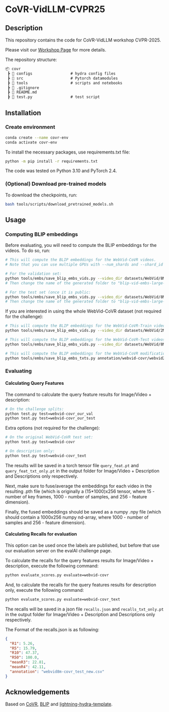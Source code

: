 # CoVR-VidLLM-CVPR25



## Description
This repository contains the code for CoVR-VidLLM workshop CVPR-2025.

Please visit our [Workshop Page]() for more details.

The repository structure: 

```markdown
📦 covr
 ┣ 📂 configs                 # hydra config files
 ┣ 📂 src                     # Pytorch datamodules
 ┣ 📂 tools                   # scripts and notebooks
 ┣ 📜 .gitignore
 ┣ 📜 README.md
 ┣ 📜 test.py                 # test script

 ```

## Installation

### Create environment

```bash
conda create --name covr-env
conda activate covr-env
```

To install the necessary packages, use requirements.txt file:
```bash
python -m pip install -r requirements.txt
```

The code was tested on Python 3.10 and PyTorch 2.4.


### (Optional) Download pre-trained models

To download the checkpoints, run:
```bash
bash tools/scripts/download_pretrained_models.sh
```



## Usage

### Computing BLIP embeddings

Before evaluating, you will need to compute the BLIP embeddings for the videos. To do so, run:
```bash
# This will compute the BLIP embeddings for the WebVid-CoVR videos. 
# Note that you can use multiple GPUs with --num_shards and --shard_id

# For the validation set:
python tools/embs/save_blip_embs_vids.py --video_dir datasets/WebVid/8M/train --todo_ids validation_set.csv
# Then change the name of the generated folder to "blip-vid-embs-large-all_ours_val"

# For the test set (once it is public:
python tools/embs/save_blip_embs_vids.py --video_dir datasets/WebVid/8M/train --todo_ids test_set.csv
# Then change the name of the generated folder to "blip-vid-embs-large-all_ours_test"
```


If you are interested in using the whole WebVid-CoVR dataset (not required for the challenge):
```bash
# This will compute the BLIP embeddings for the WebVid-CoVR-Train videos.
python tools/embs/save_blip_embs_vids.py --video_dir datasets/WebVid/2M/train --todo_ids annotation/webvid-covr/webvid2m-covr_train.csv 

# This will compute the BLIP embeddings for the WebVid-CoVR-Test videos.
python tools/embs/save_blip_embs_vids.py --video_dir datasets/WebVid/8M/train --todo_ids annotation/webvid-covr/webvid8m-covr_test.csv 

# This will compute the BLIP embeddings for the WebVid-CoVR modifications text. Only needed if using the caption retrieval loss (model/loss_terms=si_ti+si_tc).
python tools/embs/save_blip_embs_txts.py annotation/webvid-covr/webvid2m-covr_train.csv datasets/WebVid/2M/blip-vid-embs-large-all
```

### Evaluating

#### Calculating Query Features

The command to calculate the query feature results for Image/Video + description:
```bash
# On the challenge splits:
python test.py test=webvid-covr_our_val
python test.py test=webvid-covr_our_test
```

Extra options (not required for the challenge):
```bash
# On the original WebVid-CoVR test set:
python test.py test=webvid-covr

# On description only:
python test.py test=webvid-covr_text
```

The results will be saved in a torch tensor file `query_feat.pt` and `query_feat_txt_only.pt` in the output folder for Image/Video + Description and Descriptions only respectively.

Next, make sure to fuse/average the embeddings for each video in the resulting .pth file (which is originally a (15*1000)x256 tensor, where 15 - number of key frames, 1000 - number of samples, and 256 - feature dimension).

Finally, the fused embeddings should be saved as a numpy .npy file (which should contain a 1000x256 numpy nd-array, where 1000 - number of samples and 256 - feature dimension).


#### Calculating Recalls for evaluation 
This option can be used once the labels are published, but before that use our evaluation server on the evalAI challenge page.

To calculate the recalls for the query features results for Image/Video + description, execute the following command:
```bash
python evaluate_scores.py evaluate=webvid-covr
```

And, to calculate the recalls for the query features results for description only, execute the following command:
```bash
python evaluate_scores.py evaluate=webvid-covr_text
```

The recalls will be saved in a json file `recalls.json` and `recalls_txt_only.pt` in the output folder for Image/Video + Description and Descriptions only respectively.

The Format of the recalls.json is as following:
```json
{
  "R1": 5.26,
  "R5": 15.79,
  "R10": 47.37,
  "R50": 100.0,
  "meanR3": 22.81,
  "meanR4": 42.11,
  "annotation": "webvid8m-covr_test_new.csv"
}
```


## Acknowledgements
Based on [CoVR](https://github.com/lucas-ventura/CoVR), [BLIP](https://github.com/salesforce/BLIP/) and [lightning-hydra-template](https://github.com/ashleve/lightning-hydra-template/tree/main).

